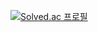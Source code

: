 [![Solved.ac 프로필](http://mazassumnida.wtf/api/v2/generate_badge?boj=jaehyeon3357)](https://solved.ac/jaehyeon3357)
<!--
**JAEHYEON-BAE/JAEHYEON-BAE** is a ✨ _special_ ✨ repository because its `README.md` (this file) appears on your GitHub profile.

Here are some ideas to get you started:

- 🔭 I’m currently working on ...
- 🌱 I’m currently learning ...
- 👯 I’m looking to collaborate on ...
- 🤔 I’m looking for help with ...
- 💬 Ask me about ...
- 📫 How to reach me: ...
- 😄 Pronouns: ...
- ⚡ Fun fact: ...
-->
